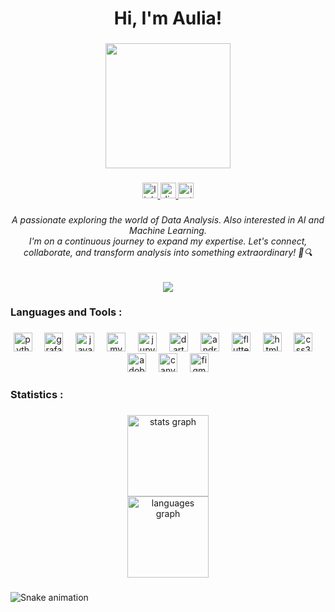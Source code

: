 <h1 align="center">Hi, I'm Aulia!</h1>

###

<div align="center">
  <img height="200" src="https://media.giphy.com/media/m5oQabBdoOye4/giphy.gif"  />
</div>

###

<div align="center">
  <a href="https://www.linkedin.com/in/faricha-aulia-cc00/" target="_blank">
    <img src="https://img.shields.io/static/v1?message=LinkedIn&logo=linkedin&label=&color=0077B5&logoColor=white&labelColor=&style=for-the-badge" height="25" alt="linkedin logo"  />
  </a>
  <a href="https://discord.com/channels/@frchaulia" target="_blank">
    <img src="https://img.shields.io/static/v1?message=Discord&logo=discord&label=&color=7289DA&logoColor=white&labelColor=&style=for-the-badge" height="25" alt="discord logo"  />
  </a>
  <a href="instagram.com/frcleaa_" target="_blank">
    <img src="https://img.shields.io/static/v1?message=Instagram&logo=instagram&label=&color=E4405F&logoColor=white&labelColor=&style=for-the-badge" height="25" alt="instagram logo"  />
  </a>
</div>

###

<h6 align="center">A passionate exploring the world of Data Analysis. Also interested in AI and Machine Learning. <br>I'm on a continuous journey to expand my expertise. Let's connect, collaborate, and transform analysis into something extraordinary! 🚀🔍</h6>

###

<div align="center">
  <img src="https://visitor-badge.laobi.icu/badge?page_id=frchaulia.frchaulia&left_color=slategray&right_color=blue&left_text=Profile%20Views"  />
</div>

###

<h3 align="left">Languages and Tools :</h3>

###

<div align="center">
  <img src="https://skillicons.dev/icons?i=py" height="30" alt="python logo"  />
  <img width="12" />
  <img src="https://cdn.simpleicons.org/grafana/F46800" height="30" alt="grafana logo"  />
  <img width="12" />
  <img src="https://cdn.jsdelivr.net/gh/devicons/devicon/icons/java/java-original.svg" height="30" alt="java logo"  />
  <img width="12" />
  <img src="https://cdn.simpleicons.org/mysql/4479A1" height="30" alt="mysql logo"  />
  <img width="12" />
  <img src="https://cdn.simpleicons.org/jupyter/F37626" height="30" alt="jupyter logo"  />
  <img width="12" />
  <img src="https://cdn.simpleicons.org/dart/0175C2" height="30" alt="dart logo"  />
  <img width="12" />
  <img src="https://cdn.jsdelivr.net/gh/devicons/devicon/icons/androidstudio/androidstudio-original.svg" height="30" alt="androidstudio logo"  />
  <img width="12" />
  <img src="https://cdn.simpleicons.org/flutter/02569B" height="30" alt="flutter logo"  />
  <img width="12" />
  <img src="https://cdn.simpleicons.org/html5/E34F26" height="30" alt="html5 logo"  />
  <img width="12" />
  <img src="https://cdn.simpleicons.org/css3/1572B6" height="30" alt="css3 logo"  />
  <img width="12" />
  <img src="https://cdn.simpleicons.org/adobeillustrator/FF9A00" height="30" alt="adobeillustrator logo"  />
  <img width="12" />
  <img src="https://cdn.jsdelivr.net/gh/devicons/devicon/icons/canva/canva-original.svg" height="30" alt="canva logo"  />
  <img width="12" />
  <img src="https://cdn.jsdelivr.net/gh/devicons/devicon/icons/figma/figma-original.svg" height="30" alt="figma logo"  />
</div>

###

<h3 align="left">Statistics :</h3>

###

<div align="center">
  <img src="https://github-readme-stats.vercel.app/api?username=frchaulia&hide_title=false&hide_rank=false&show_icons=true&include_all_commits=true&count_private=true&disable_animations=false&theme=tokyonight&locale=en&hide_border=false&order=1&custom_title=My%20Stats" height="130" alt="stats graph" /> <br>
  <img src="https://github-readme-stats.vercel.app/api/top-langs?username=frchaulia&locale=en&hide_title=false&layout=compact&card_width=320&langs_count=3&theme=tokyonight&hide_border=false&order=2" height="130" alt="languages graph"  />
</div>

###

<img src="https://raw.githubusercontent.com/frchaulia/frchaulia/output/snake.svg" alt="Snake animation" />

###
